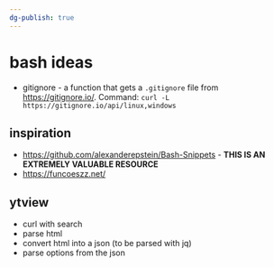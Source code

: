 ```yaml
---
dg-publish: true
---
```

# bash ideas

- gitignore - a function that gets a `.gitignore` file from <https://gitignore.io/>. Command: `curl -L https://gitignore.io/api/linux,windows`

## inspiration

- <https://github.com/alexanderepstein/Bash-Snippets> - **THIS IS AN EXTREMELY VALUABLE RESOURCE**
- <https://funcoeszz.net/>



## ytview

- curl with search
- parse html
- convert html into a json (to be parsed with jq)
- parse options from the json
